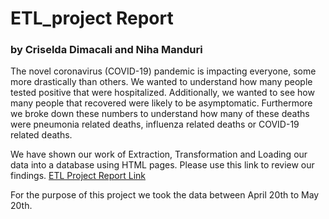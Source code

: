 # ETL_project Report
### by Criselda Dimacali and Niha Manduri
The novel coronavirus (COVID-19) pandemic is impacting everyone, some more drastically than others. We wanted to understand how many people tested positive that were hospitalized. Additionally, we wanted to see how many people that recovered were likely to be asymptomatic. Furthermore we broke down these numbers to understand how many of these deaths were pneumonia related deaths, influenza related deaths or COVID-19 related deaths.  

We have shown our work of Extraction, Transformation and Loading our data into a database using HTML pages. Please use this link  to review our findings. [ETL Project Report Link](https://nmanduri999.github.io/ETL_pages/)

For the purpose of this project we took the data between April 20th to May 20th.
